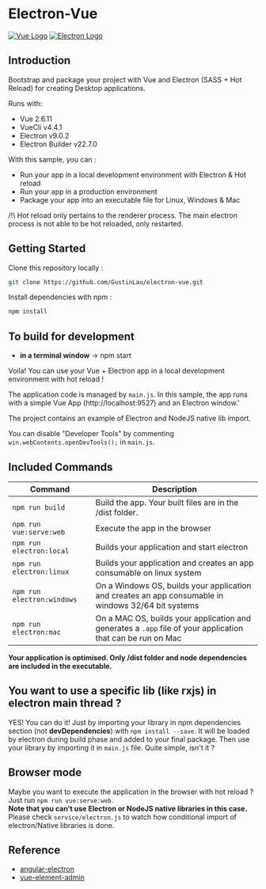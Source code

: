 # Electron-Vue

[![Vue Logo](https://electron-store.oss-cn-shenzhen.aliyuncs.com/icon-svg/Vue.svg)](https://vuejs.org)
[![Electron Logo](https://www.vectorlogo.zone/logos/electronjs/electronjs-icon.svg)](https://electronjs.org/)

## Introduction

Bootstrap and package your project with Vue and Electron (SASS + Hot Reload) for creating Desktop applications.

Runs with:

- Vue 2.6.11
- VueCli v4.4.1
- Electron v9.0.2
- Electron Builder v22.7.0

With this sample, you can :

- Run your app in a local development environment with Electron & Hot reload
- Run your app in a production environment
- Package your app into an executable file for Linux, Windows & Mac

/!\ Hot reload only pertains to the renderer process. The main electron process is not able to be hot reloaded, only restarted.


## Getting Started

Clone this repository locally :

``` bash
git clone https://github.com/GustinLau/electron-vue.git
```

Install dependencies with npm :

``` bash
npm install
```

## To build for development

- **in a terminal window** -> npm start

Voila! You can use your Vue + Electron app in a local development environment with hot reload !

The application code is managed by `main.js`. In this sample, the app runs with a simple Vue App (http://localhost:9527) and an Electron window.' 

The project contains an example of Electron and NodeJS native lib import.

You can disable "Developer Tools" by commenting `win.webContents.openDevTools();` in `main.js`.

## Included Commands

|Command|Description|
|--|--|
|`npm run build`| Build the app. Your built files are in the /dist folder. |
|`npm run vue:serve:web`| Execute the app in the browser |
|`npm run electron:local`| Builds your application and start electron
|`npm run electron:linux`| Builds your application and creates an app consumable on linux system |
|`npm run electron:windows`| On a Windows OS, builds your application and creates an app consumable in windows 32/64 bit systems |
|`npm run electron:mac`|  On a MAC OS, builds your application and generates a `.app` file of your application that can be run on Mac |

**Your application is optimised. Only /dist folder and node dependencies are included in the executable.**

## You want to use a specific lib (like rxjs) in electron main thread ?

YES! You can do it! Just by importing your library in npm dependencies section (not **devDependencies**) with `npm install --save`. It will be loaded by electron during build phase and added to your final package. Then use your library by importing it in `main.js` file. Quite simple, isn't it ?

## Browser mode

Maybe you want to execute the application in the browser with hot reload ? Just run `npm run vue:serve:web`.  
**Note that you can't use Electron or NodeJS native libraries in this case.** Please check `service/electron.js` to watch how conditional import of electron/Native libraries is done.

## Reference

- [angular-electron](https://github.com/maximegris/angular-electron)
- [vue-element-admin](https://github.com/PanJiaChen/vue-element-admin)

